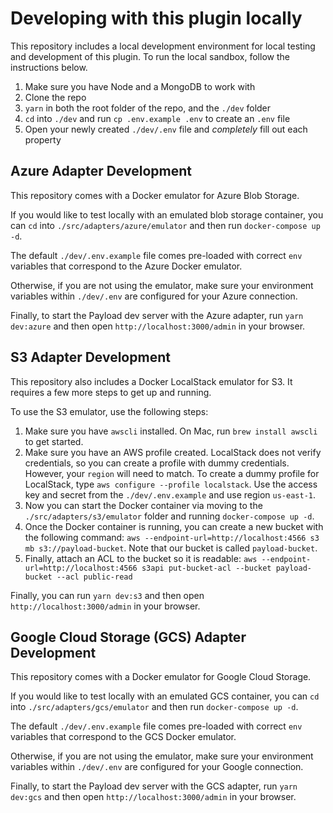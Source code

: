 # Developing with this plugin locally

This repository includes a local development environment for local testing and development of this plugin. To run the local sandbox, follow the instructions below.

1. Make sure you have Node and a MongoDB to work with
1. Clone the repo
1. `yarn` in both the root folder of the repo, and the `./dev` folder
1. `cd` into `./dev` and run `cp .env.example .env` to create an `.env` file
1. Open your newly created `./dev/.env` file and _completely_ fill out each property

## Azure Adapter Development

This repository comes with a Docker emulator for Azure Blob Storage.

If you would like to test locally with an emulated blob storage container, you can `cd` into `./src/adapters/azure/emulator` and then run `docker-compose up -d`.

The default `./dev/.env.example` file comes pre-loaded with correct `env` variables that correspond to the Azure Docker emulator.

Otherwise, if you are not using the emulator, make sure your environment variables within `./dev/.env` are configured for your Azure connection.

Finally, to start the Payload dev server with the Azure adapter, run `yarn dev:azure` and then open `http://localhost:3000/admin` in your browser.

## S3 Adapter Development

This repository also includes a Docker LocalStack emulator for S3. It requires a few more steps to get up and running.

To use the S3 emulator, use the following steps:

1. Make sure you have `awscli` installed. On Mac, run `brew install awscli` to get started.
1. Make sure you have an AWS profile created. LocalStack does not verify credentials, so you can create a profile with dummy credentials. However, your `region` will need to match. To create a dummy profile for LocalStack, type `aws configure --profile localstack`. Use the access key and secret from the `./dev/.env.example` and use region `us-east-1`.
1. Now you can start the Docker container via moving to the `./src/adapters/s3/emulator` folder and running `docker-compose up -d`.
1. Once the Docker container is running, you can create a new bucket with the following command: `aws --endpoint-url=http://localhost:4566 s3 mb s3://payload-bucket`. Note that our bucket is called `payload-bucket`.
1. Finally, attach an ACL to the bucket so it is readable: `aws --endpoint-url=http://localhost:4566 s3api put-bucket-acl --bucket payload-bucket --acl public-read`

Finally, you can run `yarn dev:s3` and then open `http://localhost:3000/admin` in your browser.

## Google Cloud Storage (GCS) Adapter Development

This repository comes with a Docker emulator for Google Cloud Storage.

If you would like to test locally with an emulated GCS container, you can `cd` into `./src/adapters/gcs/emulator` and then run `docker-compose up -d`.

The default `./dev/.env.example` file comes pre-loaded with correct `env` variables that correspond to the GCS Docker emulator.

Otherwise, if you are not using the emulator, make sure your environment variables within `./dev/.env` are configured for your Google connection.

Finally, to start the Payload dev server with the GCS adapter, run `yarn dev:gcs` and then open `http://localhost:3000/admin` in your browser.
